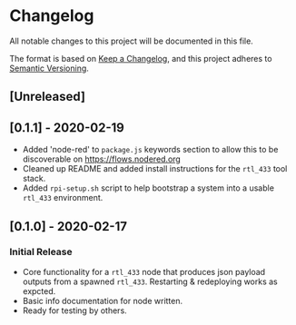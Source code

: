 # Changelog
All notable changes to this project will be documented in this file.

The format is based on [Keep a Changelog](https://keepachangelog.com/en/1.0.0/),
and this project adheres to [Semantic
Versioning](https://semver.org/spec/v2.0.0.html).

## [Unreleased]

## [0.1.1] - 2020-02-19
- Added 'node-red' to `package.js` keywords section to allow this to be discoverable on https://flows.nodered.org
- Cleaned up README and added install instructions for the `rtl_433` tool stack.
- Added `rpi-setup.sh` script to help bootstrap a system into a usable `rtl_433` environment.

## [0.1.0] - 2020-02-17
### Initial Release
- Core functionality for a `rtl_433` node that produces json payload outputs
  from a spawned `rtl_433`.  Restarting & redeploying works as expcted.
- Basic info documentation for node written.
- Ready for testing by others.
